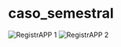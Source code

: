 # caso_semestral

![RegistrAPP 1](https://user-images.githubusercontent.com/101208973/207491230-a2825d6c-dd31-4715-bf17-242174b008dc.png)
![RegistrAPP 2](https://user-images.githubusercontent.com/101208973/207491263-f26eab28-252b-432e-8605-ca6cee38a2b7.png)
